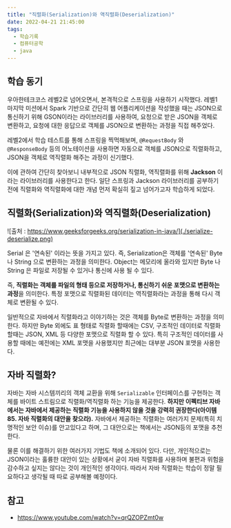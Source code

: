 ```yaml
---
title: "직렬화(Serialization)와 역직렬화(Deserialization)"
date: 2022-04-21 21:45:00
tags:
  - 학습기록
  - 컴퓨터공학
  - java
---
```


## 학습 동기

우아한테크코스 레벨2로 넘어오면서, 본격적으로 스프링을 사용하기 시작했다. 레벨1 마지막 미션에서 Spark 기반으로 간단히 웹 어플리케이션을 작성했을 때는 JSON으로 통신하기 위해 GSON이라는 라이브러리를 사용하여, 요청으로 받은 JSON을 객체로 변환하고, 요청에 대한 응답으로 객체를 JSON으로 변환하는 과정을 직접 해주었다.

레벨2에서 학습 테스트를 통해 스프링을 찍먹해보며, `@RequestBody` 와 `@ResponseBody` 등의 어노테이션을 사용하면 자동으로 객체를 JSON으로 직렬화하고, JSON을 객체로 역직렬화 해주는 과정이 신기했다.

이에 관하여 간단히 찾아보니 내부적으로 JSON 직렬화, 역직렬화를 위해 **Jackson** 이라는 라이브러리를 사용한다고 한다. 일단 스프링과 Jackson 라이브러리를 공부하기 전에 직렬화와 역직렬화에 대한 개념 먼저 확실히 짚고 넘어가고자 학습하게 되었다.

## 직렬화(Serialization)와 역직렬화(Deserialization)

![출처 : https://www.geeksforgeeks.org/serialization-in-java/](./serialize-deserialize.png)

Serial 은 '연속된' 이라는 뜻을 가지고 있다. 즉, Serialization은 객체를 '연속된' Byte 나 String 으로 변환하는 과정을 의미한다. Object는 메모리에 올라와 있지만 Byte 나 String 은 파일로 저장될 수 있거나 통신에 사용 될 수 있다.

즉, **직렬화는 객체를 파일의 형태 등으로 저장하거나, 통신하기 쉬운 포맷으로 변환하는 과정**을 의미한다. 특정 포맷으로 직렬화된 데이터는 역직렬화라는 과정을 통해 다시 객체로 변환될 수 있다.

일반적으로 자바에서 직렬화라고 이야기하는 것은 객체를 Byte로 변환하는 과정을 의미한다. 하지만 Byte 외에도 표 형태로 직렬화 할때에는 CSV, 구조적인 데이터로 직렬화 할때는 JSON, XML 등 다양한 포맷으로 직렬화 할 수 있다. 특히 구조적인 데이터를 사용할 때에는 예전에는 XML 포맷을 사용했지만 최근에는 대부분 JSON 포맷을 사용한다.

## 자바 직렬화?

자바는 자바 시스템끼리의 객체 교환을 위해 `Serializable` 인터페이스를 구현하는 객체를 바이트 스트림으로 직렬화/역직렬화 하는 기능을 제공한다. **하지만 이펙티브 자바에서는 자바에서 제공하는 직렬화 기능을 사용하지 않을 것을 강력히 권장한다(아이템 85. 자바 직렬화의 대안을 찾으라).** 자바에서 제공하는 직렬화는 여러가지 문제(특히 치명적인 보안 이슈)를 안고있다고 하며, 그 대안으로는 책에서는 JSON등의 포맷을 추천한다.

물론 이를 해결하기 위한 여러가지 기법도 책에 소개되어 있다. 다만, 개인적으로는 JSON이라는 훌륭한 대안이 있는 상황에서 굳이 자바 직렬화를 사용하며 불편과 위험을 감수하고 싶지는 않다는 것이 개인적인 생각이다. 따라서 자바 직렬화는 학습이 정말 필요하다고 생각될 때 따로 공부해볼 예정이다.

## 참고

- https://www.youtube.com/watch?v=qrQZOPZmt0w
